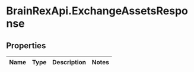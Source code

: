 # BrainRexApi.ExchangeAssetsResponse

## Properties
Name | Type | Description | Notes
------------ | ------------- | ------------- | -------------
